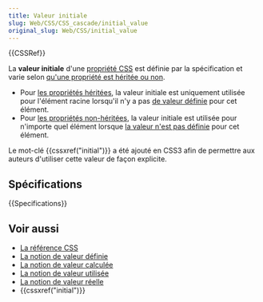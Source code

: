 ```yaml
---
title: Valeur initiale
slug: Web/CSS/CSS_cascade/initial_value
original_slug: Web/CSS/initial_value
---
```


{{CSSRef}}

La **valeur initiale** d'une [propriété CSS](/fr/docs/Web/CSS/Reference) est définie par la spécification et varie selon [qu'une propriété est héritée ou non](/fr/docs/Web/CSS/Inheritance).

- Pour [les propriétés héritées](/fr/docs/Web/CSS/Inheritance#propriétés_héritées), la valeur initiale est uniquement utilisée pour l'élément racine lorsqu'il n'y a pas [de valeur définie](/fr/docs/Web/CSS/specified_value) pour cet élément.
- Pour [les propriétés non-héritées](/fr/docs/Web/CSS/Inheritance#propriétés_non_héritées), la valeur initiale est utilisée pour n'importe quel élément lorsque [la valeur n'est pas définie](/fr/docs/Web/CSS/specified_value) pour cet élément.

Le mot-clé {{cssxref("initial")}} a été ajouté en CSS3 afin de permettre aux auteurs d'utiliser cette valeur de façon explicite.

## Spécifications

{{Specifications}}

## Voir aussi

- [La référence CSS](/fr/docs/Web/CSS/Reference)
- [La notion de valeur définie](/fr/docs/Web/CSS/specified_value)
- [La notion de valeur calculée](/fr/docs/Web/CSS/computed_value)
- [La notion de valeur utilisée](/fr/docs/Web/CSS/used_value)
- [La notion de valeur réelle](/fr/docs/Web/CSS/actual_value)
- {{cssxref("initial")}}
